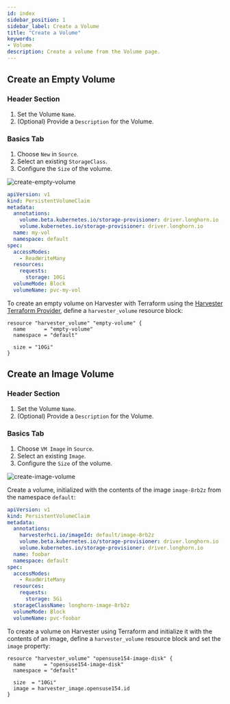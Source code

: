 ```yaml
---
id: index
sidebar_position: 1
sidebar_label: Create a Volume
title: "Create a Volume"
keywords:
- Volume
description: Create a volume from the Volume page.
---
```


<head>
  <link rel="canonical" href="https://docs.harvesterhci.io/v1.1/volume/create-volume"/>
</head>

## Create an Empty Volume

<Tabs>
<TabItem value="ui" label="UI" default>

### Header Section
1. Set the Volume `Name`.
1. (Optional) Provide a `Description` for the Volume.

### Basics Tab

1. Choose `New` in `Source`.
1. Select an existing `StorageClass`.
1. Configure the `Size` of the volume.

![create-empty-volume](/img/v1.2/volume/create-empty-volume.png)

</TabItem>
<TabItem value="api" label="API">

```yaml
apiVersion: v1
kind: PersistentVolumeClaim
metadata:
  annotations:
    volume.beta.kubernetes.io/storage-provisioner: driver.longhorn.io
    volume.kubernetes.io/storage-provisioner: driver.longhorn.io
  name: my-vol
  namespace: default
spec:
  accessModes:
    - ReadWriteMany
  resources:
    requests:
      storage: 10Gi
  volumeMode: Block
  volumeName: pvc-my-vol
```

</TabItem>
<TabItem value="terraform" label="Terraform">

To create an empty volume on Harvester with Terraform using the [Harvester Terraform Provider](https://registry.terraform.io/providers/harvester/harvester/latest), define a `harvester_volume` resource block:

```hcl
resource "harvester_volume" "empty-volume" {
  name      = "empty-volume"
  namespace = "default"

  size = "10Gi"
}
```

</TabItem>
</Tabs>

## Create an Image Volume

<Tabs>
<TabItem value="ui" label="UI">

### Header Section
1. Set the Volume `Name`.
1. (Optional) Provide a `Description` for the Volume.

### Basics Tab

1. Choose `VM Image` in `Source`.
1. Select an existing `Image`.
1. Configure the `Size` of the volume.

![create-image-volume](/img/v1.2/volume/create-image-volume.png)

</TabItem>
<TabItem value="api" label="API">

Create a volume, initialized with the contents of the image `image-8rb2z` from the namespace `default`:

```yaml
apiVersion: v1
kind: PersistentVolumeClaim
metadata:
  annotations:
    harvesterhci.io/imageId: default/image-8rb2z
    volume.beta.kubernetes.io/storage-provisioner: driver.longhorn.io
    volume.kubernetes.io/storage-provisioner: driver.longhorn.io
  name: foobar
  namespace: default
spec:
  accessModes:
    - ReadWriteMany
  resources:
    requests:
      storage: 5Gi
  storageClassName: longhorn-image-8rb2z
  volumeMode: Block
  volumeName: pvc-foobar
```

</TabItem>
<TabItem value="terraform" label="Terraform">

To create a volume on Harvester using Terraform and initialize it with the contents of an
image, define a `harvester_volume` resource block and set the `image` property:

```hcl
resource "harvester_volume" "opensuse154-image-disk" {
  name      = "opensuse154-image-disk"
  namespace = "default"

  size  = "10Gi"
  image = harvester_image.opensuse154.id
}
```

</TabItem>
</Tabs>
